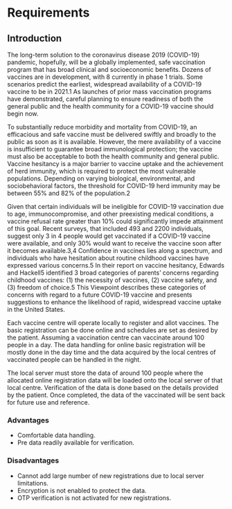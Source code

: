# Requirements
## Introduction
The long-term solution to the coronavirus disease 2019 (COVID-19) pandemic, hopefully, will be a globally implemented, safe vaccination program that has broad clinical and socioeconomic benefits. Dozens of vaccines are in development, with 8 currently in phase 1 trials. Some scenarios predict the earliest, widespread availability of a COVID-19 vaccine to be in 2021.1 As launches of prior mass vaccination programs have demonstrated, careful planning to ensure readiness of both the general public and the health community for a COVID-19 vaccine should begin now.

To substantially reduce morbidity and mortality from COVID-19, an efficacious and safe vaccine must be delivered swiftly and broadly to the public as soon as it is available. However, the mere availability of a vaccine is insufficient to guarantee broad immunological protection; the vaccine must also be acceptable to both the health community and general public. Vaccine hesitancy is a major barrier to vaccine uptake and the achievement of herd immunity, which is required to protect the most vulnerable populations. Depending on varying biological, environmental, and sociobehavioral factors, the threshold for COVID-19 herd immunity may be between 55% and 82% of the population.2

Given that certain individuals will be ineligible for COVID-19 vaccination due to age, immunocompromise, and other preexisting medical conditions, a vaccine refusal rate greater than 10% could significantly impede attainment of this goal. Recent surveys, that included 493 and 2200 individuals, suggest only 3 in 4 people would get vaccinated if a COVID-19 vaccine were available, and only 30% would want to receive the vaccine soon after it becomes available.3,4 Confidence in vaccines lies along a spectrum, and individuals who have hesitation about routine childhood vaccines have expressed various concerns.5 In their report on vaccine hesitancy, Edwards and Hackell5 identified 3 broad categories of parents’ concerns regarding childhood vaccines: (1) the necessity of vaccines, (2) vaccine safety, and (3) freedom of choice.5 This Viewpoint describes these categories of concerns with regard to a future COVID-19 vaccine and presents suggestions to enhance the likelihood of rapid, widespread vaccine uptake in the United States.



Each vaccine centre will operate locally to register and allot vaccines. 
The basic registration can be done online and schedules are set as desired by the patient. Assuming a vaccination centre can vaccinate around 100 people in a day. 
The data handling for online basic registration will be mostly done in the day time and the data acquired by the local centres of vaccinated people can be handled in the night.

The local server must store the data of around 100 people where the allocated online registration data will be loaded onto the local server of that local centre. 
Verification of the data is done based on the details provided by the patient. Once completed, the data of the vaccinated will be sent back for future use and reference.
### Advantages
* Comfortable data handling.
* Pre data readily available for verification.
### Disadvantages
* Cannot add large number of new registrations due to local server limitations.
* Encryption is not enabled to protect the data.
* OTP verification is not activated for new registrations.
